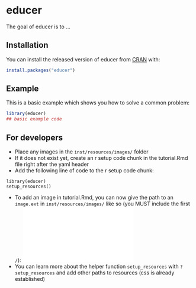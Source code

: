
# educer

<!-- badges: start -->
<!-- badges: end -->

The goal of educer is to ...

## Installation

You can install the released version of educer from [CRAN](https://CRAN.R-project.org) with:

``` r
install.packages("educer")
```

## Example

This is a basic example which shows you how to solve a common problem:

``` r
library(educer)
## basic example code
```

## For developers

- Place any images in the `inst/resources/images/` folder
- If it does not exist yet, create an r setup code chunk in the tutorial.Rmd file right after the yaml header
- Add the following line of code to the r setup code chunk:

```
library(educer)
setup_resources()
```

- To add an image in tutorial.Rmd, you can now give the path to an `image.ext` in `inst/resources/images/` like so (you MUST include the first `/`):
![](/images/image.ext)
- You can learn more about the helper function `setup_resources` with `?setup_resources` and add other paths to resources (css is already established)
